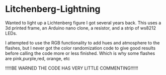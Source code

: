 # Litchenberg-Lightning
Wanted to light up a Lichtenberg figure I got several years back. This uses a 3d printed frame, an Arduino nano clone, a resistor, and a strip of ws8212 LEDs.

I attempted to use the RGB functionality to add hues and atmosphere to the flashes, but I never got the color randomization code to give good results before calling the code more or less finished. Which is why some flashes are pink,purple,red, orange, etc

!!!!!BE WARNED THE CODE HAS VERY LITTLE COMMENTING!!!!!!
